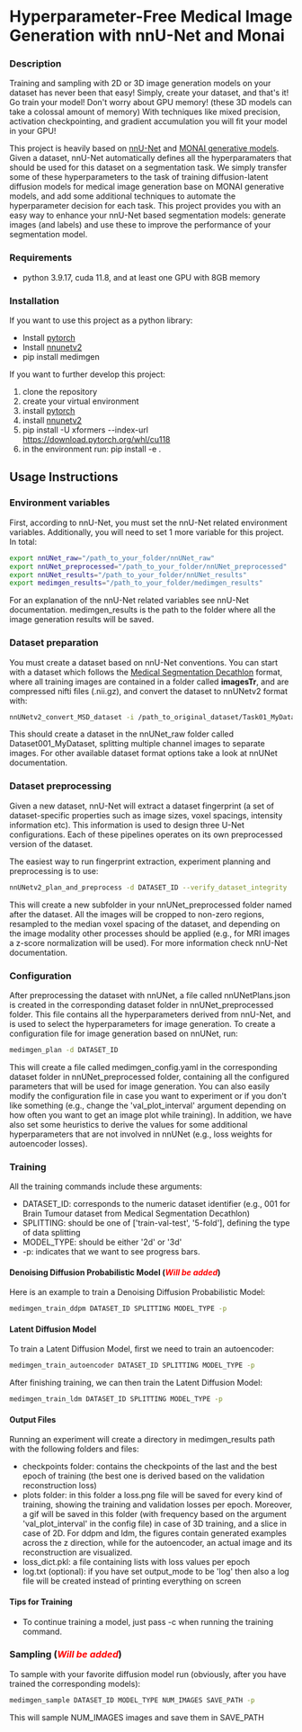 # Hyperparameter-Free Medical Image Generation with nnU-Net and Monai

### Description
Training and sampling with 2D or 3D image generation models on your dataset
has never been that easy! Simply, create your dataset, and that's it!
Go train your model! Don't worry about GPU memory! (these 3D models
can take a colossal amount of memory) With techniques like mixed precision,
activation checkpointing, and gradient accumulation you will fit your model in
your GPU!

This project is heavily based on [nnU-Net](https://github.com/MIC-DKFZ/nnUNet) and 
[MONAI generative models](https://github.com/Project-MONAI/GenerativeModels). Given a 
dataset, nnU-Net automatically defines all the hyperparamaters that should be used for 
this dataset on a segmentation task. We simply transfer some of these hyperparameters to 
the task of training diffusion-latent diffusion models for medical image generation base 
on MONAI generative models, and add some additional techniques to automate the 
hyperparameter decision for each task. This project provides you with an easy way to 
enhance your nnU-Net based segmentation models: generate images (and labels) and use 
these to improve the performance of your segmentation model.

### Requirements
- python 3.9.17, cuda 11.8, and at least one GPU with 8GB memory

### Installation

If you want to use this project as a python library:

- Install [pytorch](https://pytorch.org/get-started/locally/) 
- Install [nnunetv2](https://github.com/MIC-DKFZ/nnUNet/blob/master/documentation/installation_instructions.md)
- pip install medimgen

If you want to further develop this project:
1. clone the repository
2. create your virtual environment
3. install [pytorch](https://pytorch.org/get-started/locally/)
4. install [nnunetv2](https://github.com/MIC-DKFZ/nnUNet/blob/master/documentation/installation_instructions.md)
5. pip install -U xformers --index-url https://download.pytorch.org/whl/cu118
3. in the environment run: pip install -e .

[//]: # (- If pip doesn't work:)

[//]: # (  - Clone the repository )

[//]: # (  - You can try installing the requirements.txt, but if this doesn't work:)

[//]: # ()
[//]: # (    - Install pytorch following the official [pytorch )

[//]: # (    installation guide]&#40;https://pytorch.org/get-started/locally/&#41;.)

[//]: # ()
[//]: # (    - Install the following libraries with pip:)

[//]: # (      - pip install pyyaml matplotlib tqdm nibabel scikit-image monai )

[//]: # (      monai-generative nnunet lpips xformers torchinfo)

[//]: # ()
[//]: # (  - &#40;Optional&#41; You can install these libraries also for jupyter notebooks and)

[//]: # (  interactive visualization:)

[//]: # (    - pip install jupyter matplotlib ipywidgets ipympl notebook tornado)

[//]: # (  - run pip install -e . when you are in the main directory)
 

## Usage Instructions

### Environment variables

First, according to nnU-Net, you must set the nnU-Net related environment variables.
Additionally, you will need to set 1 more variable for this project. In total:

```bash
export nnUNet_raw="/path_to_your_folder/nnUNet_raw"
export nnUNet_preprocessed="/path_to_your_folder/nnUNet_preprocessed"
export nnUNet_results="/path_to_your_folder/nnUNet_results"
export medimgen_results="/path_to_your_folder/medimgen_results"
```
For an explanation of the nnU-Net related variables see nnU-Net documentation. 
medimgen_results is the path to the folder where all the image generation results 
will be saved.


### Dataset preparation
You must create a dataset based on nnU-Net conventions. You can start with 
a dataset which follows the [Medical Segmentation Decathlon](http://medicaldecathlon.com/) format, where
all training images are contained in a folder called **imagesTr**, and are compressed 
nifti files (.nii.gz), and convert the dataset to nnUNetv2 format with:

```bash
nnUNetv2_convert_MSD_dataset -i /path_to_original_dataset/Task01_MyDataset
```

This should create a dataset in the nnUNet_raw folder called Dataset001_MyDataset, 
splitting multiple channel images to separate images. For other available dataset 
format options take a look at nnUNet documentation.

### Dataset preprocessing

Given a new dataset, nnU-Net will extract a dataset fingerprint (a set of 
dataset-specific properties such as image sizes, voxel spacings, intensity 
information etc). This information is used to design three U-Net configurations. 
Each of these pipelines operates on its own preprocessed version of the dataset.

The easiest way to run fingerprint extraction, experiment planning and 
preprocessing is to use:

```bash
nnUNetv2_plan_and_preprocess -d DATASET_ID --verify_dataset_integrity
```

This will create a new subfolder in your nnUNet_preprocessed folder named after the 
dataset. All the images will be cropped to non-zero regions, resampled to the median voxel 
spacing of the dataset, and depending on the image modality other processes should 
be applied (e.g., for MRI images a z-score normalization will be used). For more 
information check nnU-Net documentation.


### Configuration

After preprocessing the dataset with nnUNet, a file called nnUNetPlans.json is
created in the corresponding dataset folder in nnUNet_preprocessed folder. This 
file contains all the hyperparameters derived from nnU-Net, and is used to select
the hyperparameters for image generation. To create a configuration file for
image generation based on nnUNet, run:

```bash
medimgen_plan -d DATASET_ID
```

This will create a file called medimgen_config.yaml in the corresponding dataset
folder in nnUNet_preprocessed folder, containing all the configured parameters that
will be used for image generation. You can also easily modify the configuration file in
case you want to experiment or if you don't like something (e.g., change the 
'val_plot_interval' argument depending on how often you want to get an image plot 
while training). In addition, we have also set some heuristics to derive
the values for some additional hyperparameters that are not involved in nnUNet 
(e.g., loss weights for autoencoder losses).

### Training

All the training commands include these arguments:
- DATASET_ID: corresponds to the numeric dataset identifier (e.g., 001 for Brain Tumour
dataset from Medical Segmentation Decathlon)
- SPLITTING: should be one of ['train-val-test', '5-fold'], defining the type of data 
splitting 
- MODEL_TYPE: should be either '2d' or '3d' 
- -p: indicates that we want to see progress bars.

#### Denoising Diffusion Probabilistic Model (<span style="color:red">*Will be added*</span>)
Here is an example to train a Denoising Diffusion Probabilistic Model:

```bash
medimgen_train_ddpm DATASET_ID SPLITTING MODEL_TYPE -p
```

#### Latent Diffusion Model
To train a Latent Diffusion Model, first we need to train an autoencoder:

```bash
medimgen_train_autoencoder DATASET_ID SPLITTING MODEL_TYPE -p
```
After finishing training, we can then train the Latent Diffusion Model:

```bash
medimgen_train_ldm DATASET_ID SPLITTING MODEL_TYPE -p
```

#### Output Files
Running an experiment will create a directory in medimgen_results path with the 
following folders and files: 
- checkpoints folder: contains the checkpoints of the last and the best epoch of 
training (the best one is derived based on the validation reconstruction loss)
- plots folder: in this folder a loss.png file will be saved for every kind of
training, showing the training and validation losses per epoch. Moreover, a gif will 
be saved in this folder (with frequency based on the argument 'val_plot_interval' 
in the config file) in case of 3D training, and a slice in case of 2D. For ddpm 
and ldm, the figures contain generated examples across the z direction, 
while for the autoencoder, an actual image and its reconstruction are visualized.
- loss_dict.pkl: a file containing lists with loss values per epoch
- log.txt (optional): if you have set output_mode to be 'log' then also a log file 
will be created instead of printing everything on screen

#### Tips for Training

- To continue training a model, just pass -c when running the training command.

[//]: # (- The autoencoder shouldn't have more than 2-3 downsampling layers, otherwise it )

[//]: # (won't be able to reconstruct details accurately.)

[//]: # (- Only a few convolutional filters for every layer of the autoencoder &#40;e.g., 32&#41;, )

[//]: # (can result in good enough reconstruction performance. )

[//]: # (- Loss weights in the training of the autoencoder are really important. Some works)

[//]: # (might use relatively small loss weights for the perceptual loss &#40;e.g., 0.01&#41; and the)

[//]: # (adversarial loss &#40;e.g., 0.1&#41;, but based on experiments a value of 1, and 0.25, )

[//]: # (respectively, gives much better and realistic results.)

### Sampling (<span style="color:red">*Will be added*</span>)

To sample with your favorite diffusion model run (obviously, after you have trained
the corresponding models):

```bash
medimgen_sample DATASET_ID MODEL_TYPE NUM_IMAGES SAVE_PATH -p
```
This will sample NUM_IMAGES images and save them in SAVE_PATH


[//]: # (## ToDos)

[//]: # ()
[//]: # (1. Pass nnUNet configured parameters to medimgen)

[//]: # (   1. create code that reads nnunet file and creates a medimgen config file)

[//]: # (   2. adapt autoencoder + diffusion for flexible architectures)

[//]: # (2. create code to select the additional hyperparameters not involved in nnUNet)

[//]: # (3. Adapt dataset class for 2D and 3D training, nnUNet augmentations, and ideally )

[//]: # (nnUNet patch selection when training &#40;oversampling&#41;.)

[//]: # ()
[//]: # (- Add intensity normalization?)

[//]: # (- Add option to include labels, so that we can train a model to generate labels )

[//]: # (together with images)

[//]: # (- Add efficient implementation of U-Net like in Medical Diffusion)

[//]: # (- Add GANs)

[//]: # (- Ultimate Goal: like nnU-Net, study and come up with heuristics that can be applied)

[//]: # (to multiple datasets and achieve high quality generation. Come up with ways to )

[//]: # (automatically configure every experiment's hyperparameters.)

[//]: # ()
[//]: # (- Experimental: nnUNet works with random cropped patches instead of full images.)

[//]: # (Wouldn't that be awesome to do also in image generation? This would reduce )

[//]: # (computational demands and also increase the training dataset size. We can train)

[//]: # (the autoencoder to output cropped patches and then do sliding window inference, but)

[//]: # (how to perform generation from multiple patches, so multiple latent vectors? IDEA: )

[//]: # (Train the diffusion model to generate latent vectors based on image patches, )

[//]: # (conditioned on latent vectors from image patches around the main patch. On inference,)

[//]: # (start generation with the top left patch conditioned on patches of zeros, and then)

[//]: # (generate patches sequentially based on previously generated patches.)